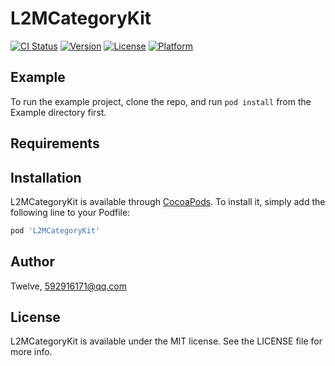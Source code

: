 # L2MCategoryKit

[![CI Status](https://img.shields.io/travis/Twelve/L2MCategoryKit.svg?style=flat)](https://travis-ci.org/Twelve/L2MCategoryKit)
[![Version](https://img.shields.io/cocoapods/v/L2MCategoryKit.svg?style=flat)](https://cocoapods.org/pods/L2MCategoryKit)
[![License](https://img.shields.io/cocoapods/l/L2MCategoryKit.svg?style=flat)](https://cocoapods.org/pods/L2MCategoryKit)
[![Platform](https://img.shields.io/cocoapods/p/L2MCategoryKit.svg?style=flat)](https://cocoapods.org/pods/L2MCategoryKit)

## Example

To run the example project, clone the repo, and run `pod install` from the Example directory first.

## Requirements

## Installation

L2MCategoryKit is available through [CocoaPods](https://cocoapods.org). To install
it, simply add the following line to your Podfile:

```ruby
pod 'L2MCategoryKit'
```

## Author

Twelve, 592916171@qq.com

## License

L2MCategoryKit is available under the MIT license. See the LICENSE file for more info.
